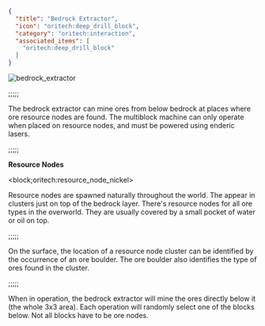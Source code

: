 ```json
{
  "title": "Bedrock Extractor",
  "icon": "oritech:deep_drill_block",
  "category": "oritech:interaction",
  "associated_items": [
    "oritech:deep_drill_block"
  ]
}
```

![bedrock_extractor](oritech:textures/book/deep_drill.png,fit)

;;;;;

The bedrock extractor can mine ores from below bedrock at places where ore resource nodes are found. The multiblock machine can only operate when placed on resource nodes, and
must be powered using enderic lasers.

;;;;;

**Resource Nodes**

<block;oritech:resource_node_nickel>

Resource nodes are spawned naturally throughout the world. The appear in clusters just on top of the bedrock layer. There's resource nodes for all ore types 
in the overworld. They are usually covered by a small pocket of water or oil on top.

;;;;;

On the surface, the location of a resource node cluster can be identified by the occurrence of an ore boulder. The ore boulder also identifies the type of ores found in the cluster.

;;;;;

When in operation, the bedrock extractor will mine the ores directly below it (the whole 3x3 area). Each operation will randomly select one of the blocks below. Not all blocks have to be
ore nodes.